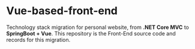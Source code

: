 # Vue-based-front-end
Technology stack migration for personal website, from **.NET Core MVC** to **SpringBoot + Vue**. This repository is the Front-End source code and records for  this migration.

